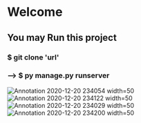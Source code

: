 # Welcome 
## You may Run this project 
### $ git clone 'url'
### --> $ py manage.py runserver

![Annotation 2020-12-20 234054 width=50](https://user-images.githubusercontent.com/59827355/102720756-66582800-4320-11eb-8113-80b3972e8424.png) 
![Annotation 2020-12-20 234122 width=50](https://user-images.githubusercontent.com/59827355/102721003-019dcd00-4322-11eb-86fa-e5fc821e7f83.png)
![Annotation 2020-12-20 234029 width=50](https://user-images.githubusercontent.com/59827355/102721205-994feb00-4323-11eb-9c40-61504409b865.png)
![Annotation 2020-12-20 234200 width=50](https://user-images.githubusercontent.com/59827355/102721173-66a5f280-4323-11eb-898d-5a5cb354c747.png)
